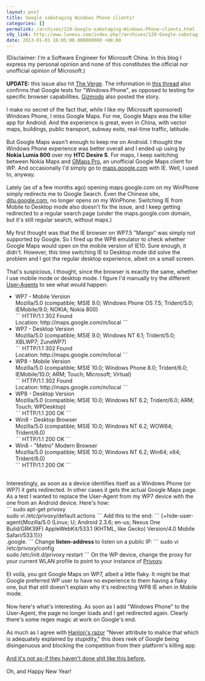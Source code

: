 ```yaml
---
layout: post
title: Google sabotaging Windows Phone clients?
categories: []
permalink: /archives/129-Google-sabotaging-Windows-Phone-clients.html
s9y_link: http://www.lunesu.com/index.php?/archives/129-Google-sabotaging-Windows-Phone-clients.html
date: 2013-01-01 16:05:00.000000000 +08:00
---
```

(Disclaimer: I'm a Software Engineer for Microsoft China. In this blog I express my personal opinion and none of this constitutes the official nor unofficial opinion of Microsoft.)<br />
<br />
<strong>UPDATE:</strong> this issue also hit <a href="http://www.theverge.com/2013/1/4/3836510/windows-phone-8-users-unable-to-access-google-maps">The Verge</a>. The information in <a href="http://www.theverge.com/2013/1/4/3834960/google-maps-disabled-on-wp8">this thread</a> also confirms that Google tests for "Windows Phone", as opposed to testing for specific browser capabilities. <a href="http://gizmodo.com/5973295/google-maps-has-never-been-accessible-on-mobile-internet-explorer">Gizmodo</a> also posted the story.<br />
<br />
I make no secret of the fact that, while I like my (Microsoft sponsored) Windows Phone, I miss Google Maps. For me, Google Maps was the killer app for Android. And the experience is great, even in China, with vector maps, buildings, public transport, subway exits, real-time traffic, latitude.<br />
<br />
But Google Maps wasn't enough to keep me on Android. I thought the Windows Phone experience was better overall and I ended up using by <strong>Nokia Lumia 800</strong> over my <strong>HTC Desire S</strong>. For maps, I keep switching between Nokia Maps and <a href="http://www.windowsphone.com/en-us/store/app/gmaps-pro/5fad1b41-f8db-4397-b584-4a0da12fe233" title="GMaps Pro">GMaps Pro</a>, an unofficial Google Maps client for WP. And occasionally I'd simply go to <a href="http://maps.google.com" title="Google Maps">maps.google.com</a> with IE. Well, I used to, anyway.<br />
<br />
Lately (as of a few months ago) opening maps.google.com on my WinPhone simply redirects me to Google Search. Even the Chinese site, <a href="http://ditu.google.com" title="谷歌地图">ditu.google.com</a>, no longer opens on my WinPhone. Switching IE from Mobile to Desktop mode also doesn't fix the issue, and I keep getting redirected to a regular search page (under the maps.google.com domain, but it's still regular search, without maps.)<br />
<br />
My first thought was that the IE browser on WP7.5 "Mango" was simply not supported by Google. So I fired up the WP8 emulator to check whether Google Maps would open on the mobile version of IE10. Sure enough, it didn't. However, this time switching IE to Desktop mode did solve the problem and I got the regular desktop experience, albeit on a small screen. <br />
<br />
That's suspicious, I thought, since the browser is exactly the same, whether I use mobile mode or desktop mode. I figure I'd manually try the different <a href="http://en.wikipedia.org/wiki/User_agent" title="User Agent on Wikipedia">User-Agents</a> to see what would happen:<br />
<ul><li>WP7 - Mobile Version<br />
Mozilla/5.0 (compatible; MSIE 9.0; Windows Phone OS 7.5; Trident/5.0; IEMobile/9.0; NOKIA; Nokia 800)<br />
```
HTTP/1.1 302 Found<br />
Location: http://maps.google.com/m/local
```
<br />
</li><li>WP7 - Desktop Version<br />
Mozilla/5.0 (compatible; MSIE 9.0; Windows NT 6.1; Trident/5.0; XBLWP7; ZuneWP7)<br />
```
HTTP/1.1 302 Found<br />
Location: http://maps.google.com/m/local
```
<br />
</li><li>WP8 - Mobile Version<br />
Mozilla/5.0 (compatible; MSIE 10.0; Windows Phone 8.0; Trident/6.0; IEMobile/10.0; ARM; Touch; Microsoft; Virtual)<br />
```
HTTP/1.1 302 Found<br />
Location: http://maps.google.com/m/local
```
<br />
</li><li>WP8 - Desktop Version<br />
Mozilla/5.0 (compatible; MSIE 10.0; Windows NT 6.2; Trident/6.0; ARM; Touch; WPDesktop)<br />
```
HTTP/1.1 200 OK
```
<br />
</li><li>Win8 - Desktop Browser<br />
Mozilla/5.0 (compatible; MSIE 10.0; Windows NT 6.2; WOW64; Trident/6.0)<br />
```
HTTP/1.1 200 OK
```
<br />
</li><li>Win8 - "Metro" Modern Browser<br />
Mozilla/5.0 (compatible; MSIE 10.0; Windows NT 6.2; Win64; x64; Trident/6.0)<br />
```
HTTP/1.1 200 OK
```
<br />
</li></ul><br />
Interestingly, as soon as a device identifies itself as a Windows Phone (or WP7) it gets redirected. In other cases it gets the actual Google Maps page. As a test I wanted to replace the User-Agent from my WP7 device with the one from an Android device. Here's how:<br />
```
sudo apt-get privoxy<br />
sudo vi /etc/privoxy/default.actions
```
Add this to the end:
```
{+hide-user-agent{Mozilla/5.0 (Linux; U; Android 2.3.6; en-us; Nexus One Build/GRK39F) AppleWebKit/533.1 (KHTML, like Gecko) Version/4.0 Mobile Safari/533.1)}}<br />
.google.
```
Change <strong>listen-address </strong>to listen on a public IP:
```
sudo vi /etc/privoxy/config<br />
sudo /etc/init.d/privoxy restart
```
On the WP device, change the proxy for your current WLAN profile to point to your instance of <a href="http://www.privoxy.org/" title="Privoxy HTTP proxy">Privoxy</a>.<br />
<br />
Et voilà, you got Google Maps on WP7, albeit a little flaky. It might be that Google preferred WP user to have no experience to them having a flaky one, but that still doesn't explain why it's redirecting WP8 IE when in Mobile mode.<br />
<br />
Now here's what's interesting. As soon as I add "Windows Phone" to the User-Agent, the page no longer loads and I get redirected again. Clearly there's some regex magic at work on Google's end.<br />
<br />
As much as I agree with <a href="http://en.wikipedia.org/wiki/Hanlon%27s_razor" title="Hanlon's razor on Wikipedia">Hanlon's razor</a> "Never attribute to malice that which is adequately explained by stupidity," this does reek of Google being disingenuous and blocking the competition from their platform's killing app.<br />
<br />
<a href="http://lunesu.com/index.php?/archives/130-Do-no-evil.html" title=""Do no evil"">And it's not as-if they haven't done shit like this before.</a><br />
<br />
Oh, and Happy New Year!
